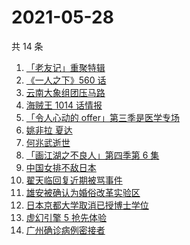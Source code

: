 # 2021-05-28

共 14 条

<!-- BEGIN -->
<!-- 最后更新时间 Fri May 28 2021 17:30:15 GMT+0800 (China Standard Time) -->

1. [「老友记」重聚特辑](https://www.zhihu.com/search?q=老友记重聚)
2. [《一人之下》560 话](https://www.zhihu.com/search?q=一人之下)
3. [云南大象组团压马路](https://www.zhihu.com/search?q=云南大象)
4. [海贼王 1014 话情报](https://www.zhihu.com/search?q=海贼王)
5. [「令人心动的 offer」第三季是医学专场](https://www.zhihu.com/search?q=令人心动的offer第三季)
6. [姚非拉 夏达](https://www.zhihu.com/search?q=姚非拉)
7. [何兆武逝世](https://www.zhihu.com/search?q=何兆武)
8. [「画江湖之不良人」第四季第 6 集](https://www.zhihu.com/search?q=画江湖之不良人第四季)
9. [中国女排不敌日本](https://www.zhihu.com/search?q=中国女排)
10. [翟天临回复近期被骂事件](https://www.zhihu.com/search?q=翟天临回复)
11. [雄安被确认为婚俗改革实验区](https://www.zhihu.com/search?q=雄安)
12. [日本京都大学取消已授博士学位](https://www.zhihu.com/search?q=日本京都大学)
13. [虚幻引擎 5 抢先体验](https://www.zhihu.com/search?q=虚幻引擎5)
14. [广州确诊病例密接者](https://www.zhihu.com/search?q=广州疫情)

<!-- END -->
